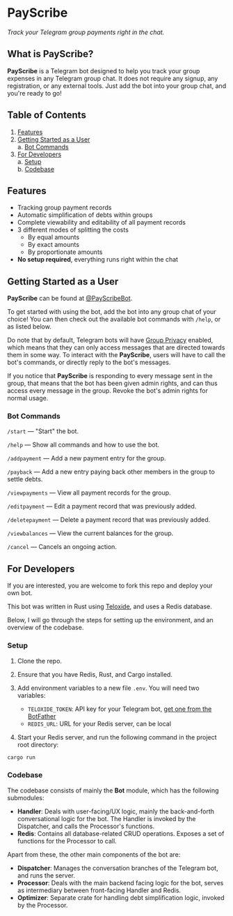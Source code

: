 # PayScribe

_Track your Telegram group payments right in the chat._

## What is PayScribe?

**PayScribe** is a Telegram bot designed to help you track your group expenses in any Telegram group chat. It does not require any signup, any registration, or any external tools. Just add the bot into your group chat, and you're ready to go!

## Table of Contents

1. [Features](#features)
2. [Getting Started as a User](#getting-started-as-a-user)\
   a. [Bot Commands](#bot-commands)
3. [For Developers](#for-developers)\
   a. [Setup](#setup)\
   b. [Codebase](#codebase)

## Features

- Tracking group payment records
- Automatic simplification of debts within groups
- Complete viewability and editability of all payment records
- 3 different modes of splitting the costs
  - By equal amounts
  - By exact amounts
  - By proportionate amounts
- **No setup required**, everything runs right within the chat

## Getting Started as a User

**PayScribe** can be found at [@PayScribeBot](https://t.me/PayScribeBot).

To get started with using the bot, add the bot into any group chat of your choice! You can then check out the available bot commands with `/help`, or as listed below.

Do note that by default, Telegram bots will have <a href="https://core.telegram.org/bots/features#:~:text=Privacy%20mode%20is%20enabled%20by,this%20change%20to%20take%20effect" target="_blank">Group Privacy</a> enabled, which means that they can only access messages that are directed towards them in some way. To interact with the **PayScribe**, users will have to call the bot's commands, or directly reply to the bot's messages.

If you notice that **PayScribe** is responding to every message sent in the group, that means that the bot has been given admin rights, and can thus access every message in the group. Revoke the bot's admin rights for normal usage.

### Bot Commands

`/start` — "Start" the bot.

`/help` — Show all commands and how to use the bot.

`/addpayment` — Add a new payment entry for the group.

`/payback` — Add a new entry paying back other members in the group to settle debts.

`/viewpayments` — View all payment records for the group.

`/editpayment` — Edit a payment record that was previously added.

`/deletepayment` — Delete a payment record that was previously added.

`/viewbalances` — View the current balances for the group.

`/cancel` — Cancels an ongoing action.

## For Developers

If you are interested, you are welcome to fork this repo and deploy your own bot.

This bot was written in Rust using [Teloxide](https://github.com/teloxide/teloxide), and uses a Redis database.

Below, I will go through the steps for setting up the environment, and an overview of the codebase.

### Setup

1. Clone the repo.

2. Ensure that you have Redis, Rust, and Cargo installed.

3. Add environment variables to a new file `.env`. You will need two variables:

   - `TELOXIDE_TOKEN`: API key for your Telegram bot, [get one from the BotFather](https://core.telegram.org/bots/tutorial)
   - `REDIS_URL`: URL for your Redis server, can be local

4. Start your Redis server, and run the following command in the project root directory:

```bash
cargo run
```

### Codebase

The codebase consists of mainly the **Bot** module, which has the following submodules:

- **Handler**: Deals with user-facing/UX logic, mainly the back-and-forth conversational logic for the bot. The Handler is invoked by the Dispatcher, and calls the Processor's functions.
- **Redis**: Contains all database-related CRUD operations. Exposes a set of functions for the Processor to call.

Apart from these, the other main components of the bot are:

- **Dispatcher**: Manages the conversation branches of the Telegram bot, and runs the server.
- **Processor**: Deals with the main backend facing logic for the bot, serves as intermediary between front-facing Handler and Redis.
- **Optimizer**: Separate crate for handling debt simplification logic, invoked by the Processor.
